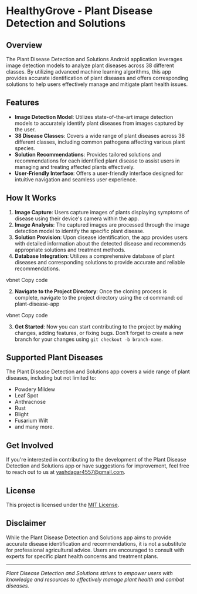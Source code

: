 # HealthyGrove - Plant Disease Detection and Solutions

## Overview
The Plant Disease Detection and Solutions Android application leverages image detection models to analyze plant diseases across 38 different classes. By utilizing advanced machine learning algorithms, this app provides accurate identification of plant diseases and offers corresponding solutions to help users effectively manage and mitigate plant health issues.

## Features
- **Image Detection Model**: Utilizes state-of-the-art image detection models to accurately identify plant diseases from images captured by the user.
- **38 Disease Classes**: Covers a wide range of plant diseases across 38 different classes, including common pathogens affecting various plant species.
- **Solution Recommendations**: Provides tailored solutions and recommendations for each identified plant disease to assist users in managing and treating affected plants effectively.
- **User-Friendly Interface**: Offers a user-friendly interface designed for intuitive navigation and seamless user experience.

## How It Works
1. **Image Capture**: Users capture images of plants displaying symptoms of disease using their device's camera within the app.
2. **Image Analysis**: The captured images are processed through the image detection model to identify the specific plant disease.
3. **Solution Provision**: Upon disease identification, the app provides users with detailed information about the detected disease and recommends appropriate solutions and treatment methods.
4. **Database Integration**: Utilizes a comprehensive database of plant diseases and corresponding solutions to provide accurate and reliable recommendations.

vbnet
Copy code

2. **Navigate to the Project Directory**: Once the cloning process is complete, navigate to the project directory using the `cd` command:
cd plant-disease-app

vbnet
Copy code

3. **Get Started**: Now you can start contributing to the project by making changes, adding features, or fixing bugs. Don't forget to create a new branch for your changes using `git checkout -b branch-name`.

## Supported Plant Diseases
The Plant Disease Detection and Solutions app covers a wide range of plant diseases, including but not limited to:
- Powdery Mildew
- Leaf Spot
- Anthracnose
- Rust
- Blight
- Fusarium Wilt
- and many more.

## Get Involved
If you're interested in contributing to the development of the Plant Disease Detection and Solutions app or have suggestions for improvement, feel free to reach out to us at [yashdagar4557@gmail.com](mailto:yashdagar4557@gmail.com).

## License
This project is licensed under the [MIT License](LICENSE).

## Disclaimer
While the Plant Disease Detection and Solutions app aims to provide accurate disease identification and recommendations, it is not a substitute for professional agricultural advice. Users are encouraged to consult with experts for specific plant health concerns and treatment plans.

---
*Plant Disease Detection and Solutions strives to empower users with knowledge and resources to effectively manage plant health and combat diseases.*
